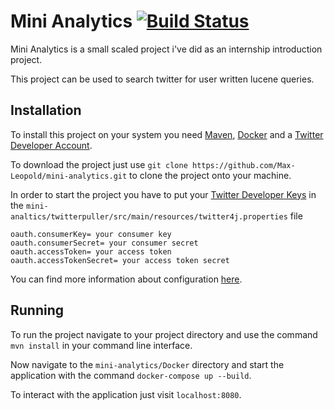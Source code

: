 # Mini Analytics [![Build Status](https://travis-ci.com/Max-Leopold/mini-analytics.svg?branch=master)](https://travis-ci.com/Max-Leopold/mini-analytics)

Mini Analytics is a small scaled project i've did as an internship introduction project.

This project can be used to search twitter for user written lucene queries.

## Installation

To install this project on your system you need [Maven](https://maven.apache.org/download.cgi), [Docker](https://docs.docker.com/docker-for-windows/install/) and a [Twitter Developer Account](https://developer.twitter.com/en/apply-for-access.html).

To download the project just use `git clone https://github.com/Max-Leopold/mini-analytics.git` to clone the project onto your machine.

In order to start the project you have to put your [Twitter Developer Keys](https://developer.twitter.com/en/docs/basics/authentication/guides/access-tokens.html) in the `mini-analtics/twitterpuller/src/main/resources/twitter4j.properties` file
```
oauth.consumerKey= your consumer key
oauth.consumerSecret= your consumer secret
oauth.accessToken= your access token
oauth.accessTokenSecret= your access token secret
```
You can find more information about configuration [here](http://twitter4j.org/en/configuration.html#fileconfiguration).

## Running

To run the project navigate to your project directory and use the command `mvn install` in your command line interface. 

Now navigate to the `mini-analytics/Docker` directory and start the application with the command `docker-compose up --build`.

To interact with the application just visit `localhost:8080`.
